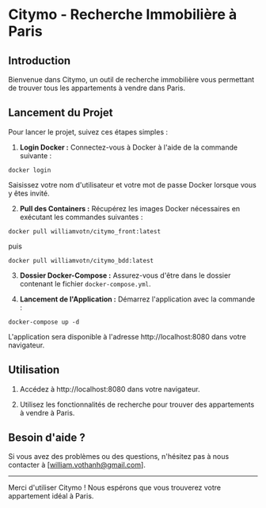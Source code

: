 # Citymo - Recherche Immobilière à Paris

## Introduction

Bienvenue dans Citymo, un outil de recherche immobilière vous permettant de trouver tous les appartements à vendre dans Paris.

## Lancement du Projet

Pour lancer le projet, suivez ces étapes simples :

1. **Login Docker :** Connectez-vous à Docker à l'aide de la commande suivante :

```
docker login
```

Saisissez votre nom d'utilisateur et votre mot de passe Docker lorsque vous y êtes invité.

2. **Pull des Containers :** Récupérez les images Docker nécessaires en exécutant les commandes suivantes :

```
docker pull williamvotn/citymo_front:latest
```
puis
```
docker pull williamvotn/citymo_bdd:latest
```

3. **Dossier Docker-Compose :** Assurez-vous d'être dans le dossier contenant le fichier `docker-compose.yml`.

4. **Lancement de l'Application :** Démarrez l'application avec la commande :

```
docker-compose up -d
```

L'application sera disponible à l'adresse http://localhost:8080 dans votre navigateur.

## Utilisation

1. Accédez à http://localhost:8080 dans votre navigateur.

2. Utilisez les fonctionnalités de recherche pour trouver des appartements à vendre à Paris.

## Besoin d'aide ?

Si vous avez des problèmes ou des questions, n'hésitez pas à nous contacter à [william.vothanh@gmail.com].

---

Merci d'utiliser Citymo ! Nous espérons que vous trouverez votre appartement idéal à Paris.
